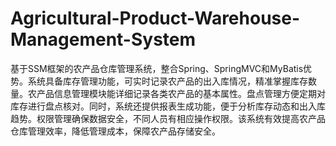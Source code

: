 # Agricultural-Product-Warehouse-Management-System
基于SSM框架的农产品仓库管理系统，整合Spring、SpringMVC和MyBatis优势。系统具备库存管理功能，可实时记录农产品的出入库情况，精准掌握库存数量。农产品信息管理模块能详细记录各类农产品的基本属性。盘点管理方便定期对库存进行盘点核对。同时，系统还提供报表生成功能，便于分析库存动态和出入库趋势。权限管理确保数据安全，不同人员有相应操作权限。该系统有效提高农产品仓库管理效率，降低管理成本，保障农产品存储安全。
